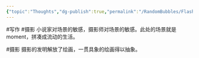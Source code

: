 ```yaml
---
{"topic":"Thoughts","dg-publish":true,"permalink":"/RandomBubbles/FlashThoughts/2023-02-28/","dgPassFrontmatter":true,"noteIcon":""}
---
```


 #写作 #摄影 小说家对场景的敏感，摄影师对场景的敏感。此处的场景就是moment，拼凑成流动的生活。

 #摄影 摄影的发明解放了绘画，一贯具象的绘画得以抽象。